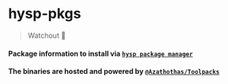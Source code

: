 # hysp-pkgs

> Watchout 🤭
 
#### Package information to install via [`hysp package manager`](https://github.com/pwnwriter/hysp) 
#### The binaries are hosted and powered by [`@Azathothas/Toolpacks`](https://github.com/Azathothas/Toolpacks)

